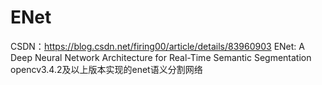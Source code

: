 # ENet
CSDN：https://blog.csdn.net/firing00/article/details/83960903
ENet: A Deep Neural Network Architecture for Real-Time Semantic Segmentation
opencv3.4.2及以上版本实现的enet语义分割网络

